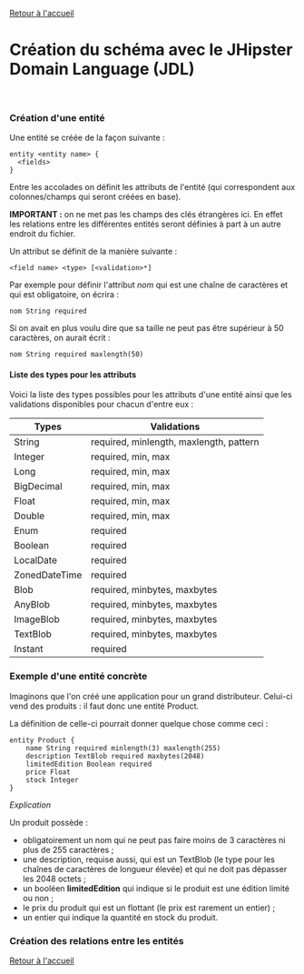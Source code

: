 [Retour à l'accueil](../index.md)

# Création du schéma avec le JHipster Domain Language (JDL)
<br />

### Création d'une entité

Une entité se créée de la façon suivante :

```
entity <entity name> {
  <fields>
}
```

Entre les accolades on définit les attributs de l'entité (qui correspondent aux colonnes/champs qui seront créées en base). 

**IMPORTANT :** on ne met pas les champs des clés étrangères ici. En effet les relations entre les différentes entités seront définies à part à un autre endroit du fichier.

Un attribut se définit de la manière suivante :

`<field name> <type> [<validation>*]`

Par exemple pour définir l'attribut *nom* qui est une chaîne de caractères et qui est obligatoire, on écrira :

`nom String required`

Si on avait en plus voulu dire que sa taille ne peut pas être supérieur à 50 caractères, on aurait écrit :

`nom String required maxlength(50)`

#### Liste des types pour les attributs

Voici la liste des types possibles pour les attributs d'une entité ainsi que les validations disponibles pour chacun d'entre eux :

| Types         | Validations                             |
| --------------| ----------------------------------------|
| String        | required, minlength, maxlength, pattern |
| Integer       | required, min, max                      |
| Long          | required, min, max                      |
| BigDecimal    | required, min, max                      |
| Float         | required, min, max                      |
| Double        | required, min, max                      |
| Enum          | required                                |
| Boolean       | required                                |
| LocalDate     | required                                |
| ZonedDateTime | required                                |
| Blob          | required, minbytes, maxbytes            |
| AnyBlob       | required, minbytes, maxbytes            |
| ImageBlob     | required, minbytes, maxbytes            |
| TextBlob      | required, minbytes, maxbytes            |
| Instant       | required                                |

### Exemple d'une entité concrète

Imaginons que l'on créé une application pour un grand distributeur. Celui-ci vend des produits : il faut donc une entité Product.

La définition de celle-ci pourrait donner quelque chose comme ceci :

```
entity Product {
	name String required minlength(3) maxlength(255)
	description TextBlob required maxbytes(2048)
	limitedEdition Boolean required
	price Float
	stock Integer
}
```

*Explication* 

Un produit possède :

- obligatoirement un nom qui ne peut pas faire moins de 3 caractères ni plus de 255 caractères ;
- une description, requise aussi, qui est un TextBlob (le type pour les chaînes de caractères de longueur élevée) et qui ne doit pas dépasser les 2048 octets ;
- un booléen **limitedEdition** qui indique si le produit est une édition limité ou non ;
- le prix du produit qui est un flottant (le prix est rarement un entier) ;
- un entier qui indique la quantité en stock du produit.

### Création des relations entre les entités

[Retour à l'accueil](../index.md)